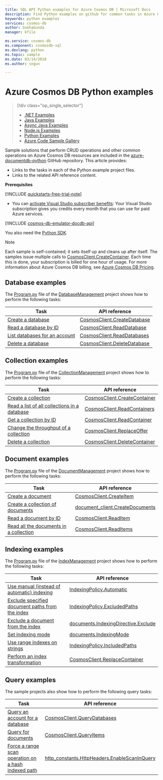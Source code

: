 ```yaml
---
title: SQL API Python examples for Azure Cosmos DB | Microsoft Docs
description: Find Python examples on github for common tasks in Azure Cosmos DB, including CRUD operations.
keywords: python examples
services: cosmos-db
author: SnehaGunda
manager: kfile

ms.service: cosmos-db
ms.component: cosmosdb-sql
ms.devlang: python
ms.topic: sample
ms.date: 03/14/2018
ms.author: sngun

---
```

# Azure Cosmos DB Python examples

> [!div class="op_single_selector"]
> * [.NET Examples](sql-api-dotnet-samples.md)
> * [Java Examples](sql-api-java-samples.md)
> * [Async Java Examples](sql-api-async-java-samples.md)
> * [Node.js Examples](sql-api-nodejs-samples.md)
> * [Python Examples](sql-api-python-samples.md)
> * [Azure Code Sample Gallery](https://azure.microsoft.com/resources/samples/?sort=0&service=cosmos-db)
> 
> 

Sample solutions that perform CRUD operations and other common operations on Azure Cosmos DB resources are included in the [azure-documentdb-python](https://github.com/Azure/azure-documentdb-python) GitHub repository. This article provides:

* Links to the tasks in each of the Python example project files. 
* Links to the related API reference content.

**Prerequisites**

[!INCLUDE [quickstarts-free-trial-note](../../includes/quickstarts-free-trial-note.md)]

- You can [activate Visual Studio subscriber benefits](https://azure.microsoft.com/pricing/member-offers/msdn-benefits-details/?ref=microsoft.com&utm_source=microsoft.com&utm_medium=docs&utm_campaign=visualstudio): Your Visual Studio subscription gives you credits every month that you can use for paid Azure services.

[!INCLUDE [cosmos-db-emulator-docdb-api](../../includes/cosmos-db-emulator-docdb-api.md)]

You also need the [Python SDK](sql-api-sdk-python.md). 
   
   > [!NOTE]
   > Each sample is self-contained; it sets itself up and cleans up after itself. The samples issue multiple calls to [CosmosClient.CreateContainer](/python/api/azure-cosmos/azure.cosmos.cosmos_client.cosmosclient#createcontainer-database-link--collection--options-none-). Each time this is done, your subscription is billed for one hour of usage. For more information about Azure Cosmos DB billing, see [Azure Cosmos DB Pricing](https://azure.microsoft.com/pricing/details/cosmos-db/).
   > 
   > 

## Database examples
The [Program.py](https://github.com/Azure/azure-documentdb-python/blob/master/samples/DatabaseManagement/Program.py) file of the [DatabaseManagement](https://github.com/Azure/azure-documentdb-python/blob/master/samples/DatabaseManagement) project shows how to perform the following tasks:

| Task | API reference |
| --- | --- |
| [Create a database](https://github.com/Azure/azure-documentdb-python/blob/master/samples/DatabaseManagement/Program.py#L65-L76) |[CosmosClient.CreateDatabase](/python/api/azure-cosmos/azure.cosmos.cosmos_client.cosmosclient#createdatabase-database--options-none-) |
| [Read a database by ID](https://github.com/Azure/azure-documentdb-python/blob/master/samples/DatabaseManagement/Program.py#L79-L96) |[CosmosClient.ReadDatabase](/python/api/azure-cosmos/azure.cosmos.cosmos_client.cosmosclient#readdatabase-database-link--options-none-) |
| [List databases for an account](https://github.com/Azure/azure-documentdb-python/blob/master/samples/DatabaseManagement/Program.py#L99-L110) |[CosmosClient.ReadDatabases](/python/api/azure-cosmos/azure.cosmos.cosmos_client.cosmosclient#readdatabases-options-none-) |
| [Delete a database](https://github.com/Azure/azure-documentdb-python/blob/master/samples/DatabaseManagement/Program.py#L113-L126) |[CosmosClient.DeleteDatabase](/python/api/azure-cosmos/azure.cosmos.cosmos_client.cosmosclient#deletedatabase-database-link--options-none-) |

## Collection examples
The [Program.py](https://github.com/Azure/azure-documentdb-python/blob/master/samples/CollectionManagement/Program.py) file of the [CollectionManagement](https://github.com/Azure/azure-documentdb-python/blob/master/samples/CollectionManagement) project shows how to perform the following tasks:

| Task | API reference |
| --- | --- |
| [Create a collection](https://github.com/Azure/azure-documentdb-python/blob/master/samples/CollectionManagement/Program.py#L84-L135) |[CosmosClient.CreateContainer](/python/api/azure-cosmos/azure.cosmos.cosmos_client.cosmosclient#createcontainer-database-link--collection--options-none-) |
| [Read a list of all collections in a database](https://github.com/Azure/azure-documentdb-python/blob/master/samples/CollectionManagement/Program.py#L210-L222) |[CosmosClient.ReadContainers](/python/api/azure-cosmos/azure.cosmos.cosmos_client.cosmosclient#readcontainers-database-link--options-none-) |
| [Get a collection by ID](https://github.com/Azure/azure-documentdb-python/blob/master/samples/CollectionManagement/Program.py#L190-L208) |[CosmosClient.ReadContainer](/python/api/azure-cosmos/azure.cosmos.cosmos_client.cosmosclient#readcontainer-collection-link--options-none-) |
| [Change the throughput of a collection](https://github.com/Azure/azure-documentdb-python/blob/master/samples/CollectionManagement/Program.py#L184-L188) | [CosmosClient.ReplaceOffer](/python/api/azure-cosmos/azure.cosmos.cosmos_client.cosmosclient#replaceoffer-offer-link--offer-)|
| [Delete a collection](https://github.com/Azure/azure-documentdb-python/blob/master/samples/CollectionManagement/Program.py#L224-L238) |[CosmosClient.DeleteContainer](/python/api/azure-cosmos/azure.cosmos.cosmos_client.cosmosclient#deletecontainer-collection-link--options-none-) |

## Document examples
The [Program.py](https://github.com/Azure/azure-documentdb-python/blob/master/samples/DocumentManagement/Program.py) file of the [DocumentManagement](https://github.com/Azure/azure-documentdb-python/blob/master/samples/DocumentManagement) project shows how to perform the following tasks:

| Task | API reference |
| --- | --- |
| [Create a document](https://github.com/Azure/azure-documentdb-python/blob/master/samples/DocumentManagement/Program.py#L55-L66) |[CosmosClient.CreateItem](/python/api/azure-cosmos/azure.cosmos.cosmos_client.cosmosclient#createitem-database-or-container-link--document--options-none-) |
| [Create a collection of documents](https://github.com/Azure/azure-documentdb-python/blob/master/samples/DocumentManagement/Program.py#L55-L66) |[document_client.CreateDocuments](https://docs.microsoft.com/python/api/pydocumentdb.document_client.documentclient?view=azure-python) |
| [Read a document by ID](https://github.com/Azure/azure-documentdb-python/blob/master/samples/DocumentManagement/Program.py#L69-L78) |[CosmosClient.ReadItem](/python/api/azure-cosmos/azure.cosmos.cosmos_client.cosmosclient#readitem-document-link--options-none-) |
| [Read all the documents in a collection](https://github.com/Azure/azure-documentdb-python/blob/master/samples/DocumentManagement/Program.py#L81-L92) |[CosmosClient.ReadItems](/python/api/azure-cosmos/azure.cosmos.cosmos_client.cosmosclient#readitems-collection-link--feed-options-none-) |

## Indexing examples
The [Program.py](https://github.com/Azure/azure-documentdb-python/blob/master/samples/IndexManagement/Program.py) file of the [IndexManagement](https://github.com/Azure/azure-documentdb-python/blob/master/samples/IndexManagement) project shows how to perform the following tasks:

| Task | API reference |
| --- | --- |
| [Use manual (instead of automatic) indexing](https://github.com/Azure/azure-documentdb-python/blob/master/samples/IndexManagement/Program.py#L245-L246) |[IndexingPolicy.Automatic](https://docs.microsoft.com/python/api/pydocumentdb.documents?view=azure-python) |
| [Exclude specified document paths from the index](https://github.com/Azure/azure-documentdb-python/blob/master/samples/IndexManagement/Program.py#L294-L367) |[IndexingPolicy.ExcludedPaths](https://docs.microsoft.com/python/api/pydocumentdb.documents.indexingdirective?view=azure-python) |
| [Exclude a document from the index](https://github.com/Azure/azure-documentdb-python/blob/master/samples/IndexManagement/Program.py#L204-L210) |[documents.IndexingDirective.Exclude](/python/api/azure-cosmos/azure.cosmos.documents.indexingdirective#exclude) |
| [Set indexing mode](https://github.com/Azure/azure-documentdb-python/blob/master/samples/IndexManagement/Program.py#L533) |[documents.IndexingMode](/python/api/azure-cosmos/azure.cosmos.documents.indexingmode) |
| [Use range indexes on strings](https://github.com/Azure/azure-documentdb-python/blob/master/samples/IndexManagement/Program.py#L440-L456) |[IndexingPolicy.IncludedPaths](https://docs.microsoft.com/python/api/pydocumentdb.documents.indexingdirective?view=azure-python) |
| [Perform an index transformation](https://github.com/Azure/azure-documentdb-python/blob/master/samples/IndexManagement/Program.py#L514-L559) |[CosmosClient.ReplaceContainer](/python/api/azure-cosmos/azure.cosmos.cosmos_client.cosmosclient#replacecontainer-collection-link--collection--options-none-) |

## Query examples
The sample projects also show how to perform the following query tasks:

| Task | API reference |
| --- | --- |
| [Query an account for a database](https://github.com/Azure/azure-documentdb-python/blob/master/samples/DatabaseManagement/Program.py#L49-L62) |[CosmosClient.QueryDatabases](/python/api/azure-cosmos/azure.cosmos.cosmos_client.cosmosclient#querydatabases-query--options-none-) |
| [Query for documents](https://github.com/Azure/azure-documentdb-python/blob/master/samples/IndexManagement/Program.py#L152-L169) |[CosmosClient.QueryItems](/python/api/azure-cosmos/azure.cosmos.cosmos_client.cosmosclient#queryitems-database-or-container-link--query--options-none--partition-key-none-) |
| [Force a range scan operation on a hash indexed path](https://github.com/Azure/azure-documentdb-python/blob/master/samples/IndexManagement/Program.py#L409-L415) |[http_constants.HttpHeaders.EnableScanInQuery](/python/api/azure-cosmos/azure.cosmos.http_constants.httpheaders#enablescaninquery) |
